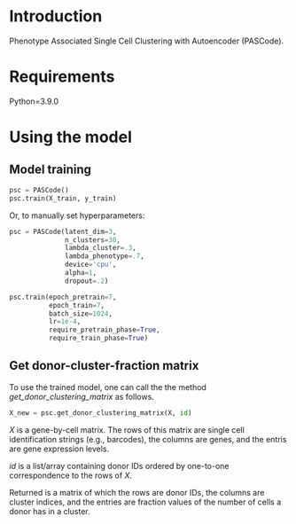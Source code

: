 # Introduction
Phenotype Associated Single Cell Clustering with Autoencoder (PASCode).

# Requirements
Python=3.9.0

# Using the model
## Model training

```python
psc = PASCode()
psc.train(X_train, y_train)
```

Or, to manually set hyperparameters:
```python
psc = PASCode(latent_dim=3, 
              n_clusters=30, 
              lambda_cluster=.3, 
              lambda_phenotype=.7, 
              device='cpu', 
              alpha=1,
              dropout=.2)

psc.train(epoch_pretrain=7,
          epoch_train=7,                
          batch_size=1024,
          lr=1e-4,
          require_pretrain_phase=True,
          require_train_phase=True)
```

## Get donor-cluster-fraction matrix
To use the trained model, one can call the the method _get_donor_clustering_matrix_ as follows. 

```python
X_new = psc.get_donor_clustering_matrix(X, id)
```

$X$ is a gene-by-cell matrix. The rows of this matrix are single cell identification strings (e.g., barcodes), the columns are genes, and the entris are gene expression levels.

$id$ is a list/array containing donor IDs ordered by one-to-one correspondence to the rows of $X$.

Returned is a matrix of which the rows are donor IDs, the columns are cluster indices, and the entries are fraction values of the number of cells a donor has in a cluster. 
